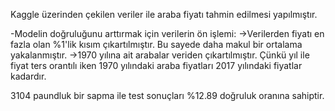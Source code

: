 Kaggle üzerinden çekilen veriler ile araba fiyatı tahmin edilmesi yapılmıştır.

-Modelin doğruluğunu arttırmak için verilerin ön işlemi:
->Verilerden fiyatı en fazla olan %1'lik kısım çıkartılmıştır. Bu sayede daha makul bir ortalama yakalanmıştır.
->1970 yılına ait arabalar veriden çıkartılmıştır. Çünkü yıl ile fiyat ters orantılı iken 1970 yılındaki araba fiyatları 2017 yılındaki fiyatlar kadardır. 

3104 paundluk bir sapma ile test sonuçları %12.89 doğruluk oranına sahiptir.
